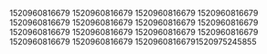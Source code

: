 1520960816679
1520960816679
1520960816679
1520960816679
1520960816679
1520960816679
1520960816679
1520960816679
1520960816679
1520960816679
1520960816679
1520960816679
1520960816679
1520960816679
15209608166791520975245855